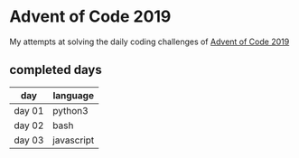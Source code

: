 # Advent of Code 2019

My attempts at solving the daily coding challenges of [Advent of Code 2019](https://adventofcode.com/2019)

## completed days

| day    | language   |
|--------|------------|
| day 01 | python3    |
| day 02 | bash       |
| day 03 | javascript |
